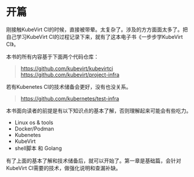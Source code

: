 # 开篇

刚接触KubeVirt CI的时候，直接被带晕。太复杂了。涉及的方方面面太多了。把自己学习KubeVirt CI的过程记录下来，就有了这本电子书《一步步学KubeVirt CI》。

本书的所有内容基于下面两个代码仓库：
> https://github.com/kubevirt/kubevirtci
> https://github.com/kubevirt/project-infra

若有Kubenetes CI的技术储备会更好，没有也没关系。
> https://github.com/kubernetes/test-infra

本书面向读者的前提是有以下知识点的基本了解，否则理解起来可能会有些吃力。
* Linux os & tools
* Docker/Podman 
* Kubenetes
* KubeVirt
* shell脚本 和 Golang

有了上面的基本了解和技术储备后，就可以开始了。第一章是基础篇，会针对KubeVirt CI需要的技术，做强化说明和查漏补缺。